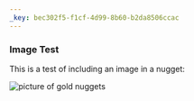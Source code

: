 ```yaml
---
_key: bec302f5-f1cf-4d99-8b60-b2da8506ccac
---
```


### Image Test

This is a test of including an image in a nugget:

![picture of gold nuggets](/d7b28b04-e3b8-403b-b649-c499f478fcf7 "a title")
